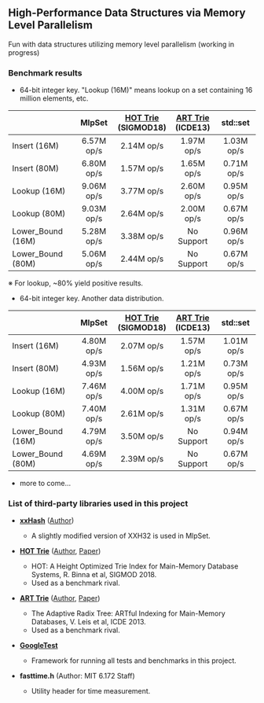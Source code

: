 ## High-Performance Data Structures via Memory Level Parallelism
Fun with data structures utilizing memory level parallelism (working in progress)

### Benchmark results

* 64-bit integer key. "Lookup (16M)" means lookup on a set containing 16 million elements, etc.

|                    |   MlpSet   | [HOT Trie](https://dbis-informatik.uibk.ac.at/sites/default/files/2018-06/hot-height-optimized.pdf)<br> (SIGMOD18) | [ART Trie](https://db.in.tum.de/~leis/papers/ART.pdf)<br> (ICDE13) |  std::set  |
|--------------------|:----------:|:-------------------:|:-----------------:|:----------:|
|    Insert (16M)    | 6.57M op/s |      2.14M op/s     |     1.97M op/s    | 1.03M op/s |
|    Insert (80M)    | 6.80M op/s |      1.57M op/s     |     1.65M op/s    | 0.71M op/s |
|    Lookup (16M)    | 9.06M op/s |      3.77M op/s     |     2.60M op/s    | 0.95M op/s |
|    Lookup (80M)    | 9.03M op/s |      2.64M op/s     |     2.00M op/s    | 0.67M op/s |
|  Lower_Bound (16M) | 5.28M op/s |      3.38M op/s     |     No Support    | 0.96M op/s |
|  Lower_Bound (80M) | 5.06M op/s |      2.44M op/s     |     No Support    | 0.67M op/s |

※ For lookup, ~80% yield positive results.

* 64-bit integer key. Another data distribution.

|                    |   MlpSet   | [HOT Trie](https://dbis-informatik.uibk.ac.at/sites/default/files/2018-06/hot-height-optimized.pdf)<br> (SIGMOD18) | [ART Trie](https://db.in.tum.de/~leis/papers/ART.pdf)<br> (ICDE13) |  std::set  |
|--------------------|:----------:|:-------------------:|:-----------------:|:----------:|
|    Insert (16M)    | 4.80M op/s |      2.07M op/s     |     1.57M op/s    | 1.01M op/s |
|    Insert (80M)    | 4.93M op/s |      1.56M op/s     |     1.21M op/s    | 0.73M op/s |
|    Lookup (16M)    | 7.46M op/s |      4.00M op/s     |     1.71M op/s    | 0.95M op/s |
|    Lookup (80M)    | 7.40M op/s |      2.61M op/s     |     1.31M op/s    | 0.67M op/s |
|  Lower_Bound (16M) | 4.79M op/s |      3.50M op/s     |     No Support    | 0.94M op/s |
|  Lower_Bound (80M) | 4.69M op/s |      2.39M op/s     |     No Support    | 0.67M op/s |

* more to come...

### List of third-party libraries used in this project

* [**xxHash**](https://github.com/Cyan4973/xxHash) ([Author](https://github.com/Cyan4973))
  * A slightly modified version of XXH32 is used in MlpSet.

* [**HOT Trie**](https://github.com/speedskater/hot) ([Author](https://github.com/speedskater), [Paper](https://dbis-informatik.uibk.ac.at/sites/default/files/2018-06/hot-height-optimized.pdf))
  * HOT: A Height Optimized Trie Index for Main-Memory Database Systems, R. Binna et al, SIGMOD 2018. 
  * Used as a benchmark rival.
  
* [**ART Trie**](https://github.com/armon/libart) ([Author](https://github.com/armon), [Paper](https://db.in.tum.de/~leis/papers/ART.pdf))
  * The Adaptive Radix Tree: ARTful Indexing for Main-Memory Databases, V. Leis et al, ICDE 2013.
  * Used as a benchmark rival.

* [**GoogleTest**](https://github.com/abseil/googletest)
  * Framework for running all tests and benchmarks in this project.
  
* **fasttime.h** (Author: MIT 6.172 Staff)
  * Utility header for time measurement.

